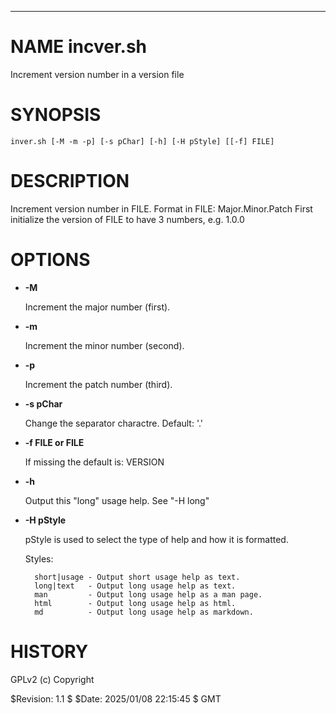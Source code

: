 <div>
    <hr/>
</div>

# NAME incver.sh

Increment version number in a version file

# SYNOPSIS

    inver.sh [-M -m -p] [-s pChar] [-h] [-H pStyle] [[-f] FILE]

# DESCRIPTION

Increment version number in FILE. Format in FILE: Major.Minor.Patch
First initialize the version of FILE to have 3 numbers, e.g. 1.0.0

# OPTIONS

- **-M**

    Increment the major number (first).

- **-m**

    Increment the minor number (second).

- **-p**

    Increment the patch number (third).

- **-s pChar**

    Change the separator charactre. Default: '.'

- **-f FILE or FILE**

    If missing the default is: VERSION

- **-h**

    Output this "long" usage help. See "-H long"

- **-H pStyle**

    pStyle is used to select the type of help and how it is formatted.

    Styles:

        short|usage - Output short usage help as text.
        long|text   - Output long usage help as text.
        man         - Output long usage help as a man page.
        html        - Output long usage help as html.
        md          - Output long usage help as markdown.

# HISTORY

GPLv2 (c) Copyright

$Revision: 1.1 $ $Date: 2025/01/08 22:15:45 $ GMT
